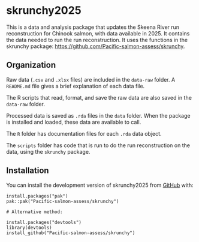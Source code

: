 # skrunchy2025

This is a data and analysis package that updates the Skeena River run reconstruction for Chinook salmon, with data available in 2025. 
It contains the data needed to run the run reconstruction. 
It uses the functions in the skrunchy package: https://github.com/Pacific-salmon-assess/skrunchy. 

## Organization 

Raw data (`.csv` and `.xlsx` files) are included in the `data-raw` folder. A `README.md` file gives a brief explanation of each data file. 

The R scripts that read, format, and save the raw data are also saved in the `data-raw` folder. 

Processed data is saved as `.rda` files in the `data` folder. When the package is installed and loaded, these data are available to call.  

The `R` folder has documentation files for each `.rda` data object. 

The `scripts` folder has code that is run to do the run reconstruction on the data, using the `skrunchy` package. 

## Installation

You can install the development version of skrunchy2025 from [GitHub](https://github.com/) with:

```
install.packages("pak")
pak::pak("Pacific-salmon-assess/skrunchy")

# Alternative method:

install.packages("devtools")
library(devtools)
install_github("Pacific-salmon-assess/skrunchy")

```
